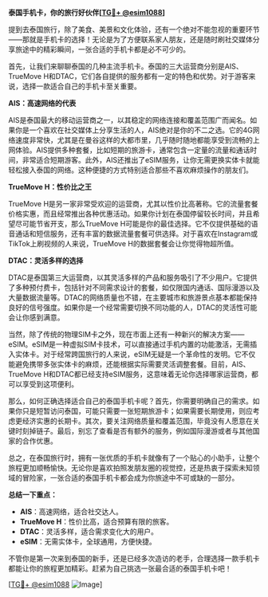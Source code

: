 **泰国手机卡，你的旅行好伙伴[[TG💪+ @esim1088](https://t.me/s/esim1088)]**

提到去泰国旅行，除了美食、美景和文化体验，还有一个绝对不能忽视的重要环节——那就是手机卡的选择！无论是为了方便联系家人朋友，还是随时刷社交媒体分享旅途中的精彩瞬间，一张合适的手机卡都是必不可少的。

首先，让我们来聊聊泰国的几种主流手机卡。泰国的三大运营商分别是AIS、TrueMove H和DTAC，它们各自提供的服务都有一定的特色和优势。对于游客来说，选择一款适合自己的手机卡至关重要。

**AIS：高速网络的代表**

AIS是泰国最大的移动运营商之一，以其稳定的网络连接和覆盖范围广而闻名。如果你是一个喜欢在社交媒体上分享生活的人，AIS绝对是你的不二之选。它的4G网络速度非常快，尤其是在曼谷这样的大都市里，几乎随时随地都能享受到流畅的上网体验。AIS提供多种套餐，比如短期的旅游卡，通常包含一定量的流量和通话时间，非常适合短期游客。此外，AIS还推出了eSIM服务，让你无需更换实体卡就能轻松接入泰国的网络。这种便捷的方式特别适合那些不喜欢麻烦操作的朋友们。

**TrueMove H：性价比之王**

TrueMove H是另一家非常受欢迎的运营商，尤其以性价比高著称。它的流量套餐价格实惠，而且经常推出各种优惠活动。如果你计划在泰国停留较长时间，并且希望尽可能节省开支，那么TrueMove H可能是你的最佳选择。它不仅提供基础的语音通话和短信服务，还有丰富的数据流量套餐可供选择。对于喜欢在Instagram或TikTok上刷视频的人来说，TrueMove H的数据套餐会让你觉得物超所值。

**DTAC：灵活多样的选择**

DTAC是泰国第三大运营商，以其灵活多样的产品和服务吸引了不少用户。它提供了多种预付费卡，包括针对不同需求设计的套餐，如仅限国内通话、国际漫游以及大量数据流量等。DTAC的网络质量也不错，在主要城市和旅游景点基本都能保持良好的信号强度。如果你是一个经常需要切换不同功能的人，DTAC的灵活性可能会让你感到满意。

当然，除了传统的物理SIM卡之外，现在市面上还有一种新兴的解决方案——eSIM。eSIM是一种虚拟SIM卡技术，可以直接通过手机内置的功能激活，无需插入实体卡。对于经常跨国旅行的人来说，eSIM无疑是一个革命性的发明。它不仅能避免携带多张实体卡的麻烦，还能根据实际需要灵活调整套餐。目前，AIS、TrueMove H和DTAC都已经支持eSIM服务，这意味着无论你选择哪家运营商，都可以享受到这项便利。

那么，如何正确选择适合自己的泰国手机卡呢？首先，你需要明确自己的需求。如果你只是短暂访问泰国，可能只需要一张短期旅游卡；如果需要长期使用，则应考虑更经济实惠的长期卡。其次，要关注网络质量和覆盖范围，毕竟没有人愿意在关键时刻掉链子。最后，别忘了查看是否有额外的服务，例如国际漫游或者与其他国家的合作优惠。

总之，在泰国旅行时，拥有一张优质的手机卡就像有了一个贴心的小助手，让整个旅程更加顺畅愉快。无论你是喜欢拍照发朋友圈的视觉控，还是热衷于探索未知领域的冒险家，一张合适的泰国手机卡都会成为你旅途中不可或缺的一部分。

**总结一下重点：**

- **AIS**：高速网络，适合社交达人。
- **TrueMove H**：性价比高，适合预算有限的旅客。
- **DTAC**：灵活多样，适合需求变化大的用户。
- **eSIM**：无需实体卡，全球通用，方便快捷。

不管你是第一次来到泰国的新手，还是已经多次造访的老手，合理选择一款手机卡都能让你的旅程更加精彩。赶紧为自己挑选一张最合适的泰国手机卡吧！

[[TG💪+ @esim1088](https://t.me/s/esim1088) ![Image](https://i.postimg.cc/4NQfJmqS/Snipaste-2025-05-13-00-14-12.png)]